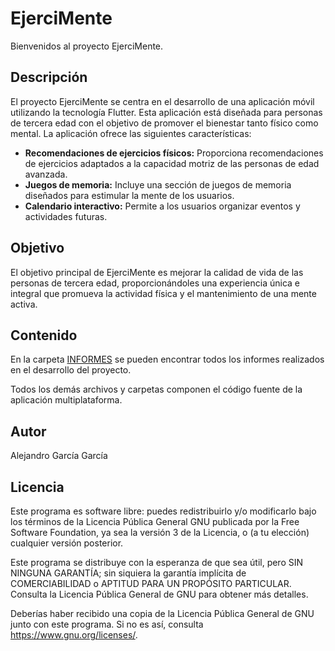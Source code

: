 # EjerciMente

Bienvenidos al proyecto EjerciMente.

## Descripción

El proyecto EjerciMente se centra en el desarrollo de una aplicación móvil utilizando la tecnología Flutter. Esta aplicación está diseñada para personas de tercera edad con el objetivo de promover el bienestar tanto físico como mental. La aplicación ofrece las siguientes características:

- **Recomendaciones de ejercicios físicos:** Proporciona recomendaciones de ejercicios adaptados a la capacidad motriz de las personas de edad avanzada.
- **Juegos de memoria:** Incluye una sección de juegos de memoria diseñados para estimular la mente de los usuarios.
- **Calendario interactivo:** Permite a los usuarios organizar eventos y actividades futuras.

## Objetivo

El objetivo principal de EjerciMente es mejorar la calidad de vida de las personas de tercera edad, proporcionándoles una experiencia única e integral que promueva la actividad física y el mantenimiento de una mente activa.

## Contenido

En la carpeta [INFORMES](https://github.com/Alejazzzz/EjerciMente/tree/master/INFORMES) se pueden encontrar todos los informes realizados en el desarrollo del proyecto.

Todos los demás archivos y carpetas componen el código fuente de la aplicación multiplataforma.

## Autor

Alejandro García García

## Licencia

Este programa es software libre: puedes redistribuirlo y/o modificarlo bajo los términos de la Licencia Pública General GNU publicada por la Free Software Foundation, ya sea la versión 3 de la Licencia, o (a tu elección) cualquier versión posterior.

Este programa se distribuye con la esperanza de que sea útil, pero SIN NINGUNA GARANTÍA; sin siquiera la garantía implícita de COMERCIABILIDAD o APTITUD PARA UN PROPÓSITO PARTICULAR. Consulta la Licencia Pública General de GNU para obtener más detalles.

Deberías haber recibido una copia de la Licencia Pública General de GNU junto con este programa. Si no es así, consulta https://www.gnu.org/licenses/.
